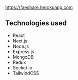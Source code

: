 https://faeshare.herokuapp.com

## Technologies used

- React
- Next.js
- Node.js
- Express.js
- MongoDB
- Redux
- Socket.io
- TailwindCSS